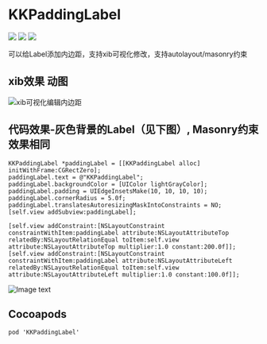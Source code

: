 KKPaddingLabel 
===
[![](https://img.shields.io/badge/pod-1.0.1-orange.svg?url=www.baidu.com)](https://cocoapods.org/pods/KKPaddingLabel) [![](https://img.shields.io/badge/platform-ios%20%7C%20osx%20%7C%20watchos%20%7C%20tvos-lightgrey.svg)](https://cocoapods.org/pods/KKPaddingLabel) [![](https://img.shields.io/badge/blog-简书-E87040.svg)](https://www.jianshu.com/p/57776de0a507)

可以给Label添加内边距，支持xib可视化修改，支持autolayout/masonry约束

xib效果 动图
-------
![xib可视化编辑内边距](https://github.com/cocoZ/photos/blob/master/KKPaddingLabel2.mov.gif?raw=true "示例图")

代码效果-灰色背景的Label（见下图）, Masonry约束效果相同 
-------
    KKPaddingLabel *paddingLabel = [[KKPaddingLabel alloc] initWithFrame:CGRectZero];
    paddingLabel.text = @"KKPaddingLabel";
    paddingLabel.backgroundColor = [UIColor lightGrayColor];
    paddingLabel.padding = UIEdgeInsetsMake(10, 10, 10, 10);
    paddingLabel.cornerRadius = 5.0f;
    paddingLabel.translatesAutoresizingMaskIntoConstraints = NO;
    [self.view addSubview:paddingLabel];
    
    [self.view addConstraint:[NSLayoutConstraint constraintWithItem:paddingLabel attribute:NSLayoutAttributeTop relatedBy:NSLayoutRelationEqual toItem:self.view attribute:NSLayoutAttributeTop multiplier:1.0 constant:200.0f]];
    [self.view addConstraint:[NSLayoutConstraint constraintWithItem:paddingLabel attribute:NSLayoutAttributeLeft relatedBy:NSLayoutRelationEqual toItem:self.view attribute:NSLayoutAttributeLeft multiplier:1.0 constant:100.0f]];

![Image text](https://github.com/cocoZ/photos/blob/master/WX20181226-161216@2x.png?raw=true "示例图")

Cocoapods
-----
```
pod 'KKPaddingLabel'
```

